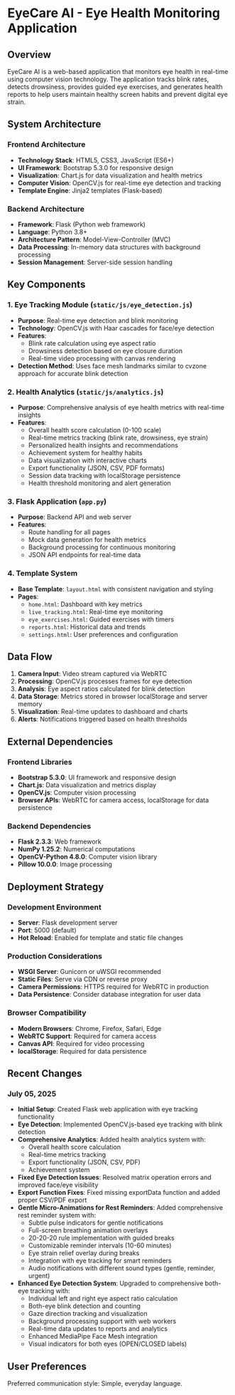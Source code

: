 # EyeCare AI - Eye Health Monitoring Application

## Overview

EyeCare AI is a web-based application that monitors eye health in real-time using computer vision technology. The application tracks blink rates, detects drowsiness, provides guided eye exercises, and generates health reports to help users maintain healthy screen habits and prevent digital eye strain.

## System Architecture

### Frontend Architecture
- **Technology Stack**: HTML5, CSS3, JavaScript (ES6+)
- **UI Framework**: Bootstrap 5.3.0 for responsive design
- **Visualization**: Chart.js for data visualization and health metrics
- **Computer Vision**: OpenCV.js for real-time eye detection and tracking
- **Template Engine**: Jinja2 templates (Flask-based)

### Backend Architecture
- **Framework**: Flask (Python web framework)
- **Language**: Python 3.8+
- **Architecture Pattern**: Model-View-Controller (MVC)
- **Data Processing**: In-memory data structures with background processing
- **Session Management**: Server-side session handling

## Key Components

### 1. Eye Tracking Module (`static/js/eye_detection.js`)
- **Purpose**: Real-time eye detection and blink monitoring
- **Technology**: OpenCV.js with Haar cascades for face/eye detection
- **Features**: 
  - Blink rate calculation using eye aspect ratio
  - Drowsiness detection based on eye closure duration
  - Real-time video processing with canvas rendering
- **Detection Method**: Uses face mesh landmarks similar to cvzone approach for accurate blink detection

### 2. Health Analytics (`static/js/analytics.js`)
- **Purpose**: Comprehensive analysis of eye health metrics with real-time insights
- **Features**:
  - Overall health score calculation (0-100 scale)
  - Real-time metrics tracking (blink rate, drowsiness, eye strain)
  - Personalized health insights and recommendations
  - Achievement system for healthy habits
  - Data visualization with interactive charts
  - Export functionality (JSON, CSV, PDF formats)
  - Session data tracking with localStorage persistence
  - Health threshold monitoring and alert generation

### 3. Flask Application (`app.py`)
- **Purpose**: Backend API and web server
- **Features**:
  - Route handling for all pages
  - Mock data generation for health metrics
  - Background processing for continuous monitoring
  - JSON API endpoints for real-time data

### 4. Template System
- **Base Template**: `layout.html` with consistent navigation and styling
- **Pages**:
  - `home.html`: Dashboard with key metrics
  - `live_tracking.html`: Real-time eye monitoring
  - `eye_exercises.html`: Guided exercises with timers
  - `reports.html`: Historical data and trends
  - `settings.html`: User preferences and configuration

## Data Flow

1. **Camera Input**: Video stream captured via WebRTC
2. **Processing**: OpenCV.js processes frames for eye detection
3. **Analysis**: Eye aspect ratios calculated for blink detection
4. **Data Storage**: Metrics stored in browser localStorage and server memory
5. **Visualization**: Real-time updates to dashboard and charts
6. **Alerts**: Notifications triggered based on health thresholds

## External Dependencies

### Frontend Libraries
- **Bootstrap 5.3.0**: UI framework and responsive design
- **Chart.js**: Data visualization and metrics display
- **OpenCV.js**: Computer vision processing
- **Browser APIs**: WebRTC for camera access, localStorage for data persistence

### Backend Dependencies
- **Flask 2.3.3**: Web framework
- **NumPy 1.25.2**: Numerical computations
- **OpenCV-Python 4.8.0**: Computer vision library
- **Pillow 10.0.0**: Image processing

## Deployment Strategy

### Development Environment
- **Server**: Flask development server
- **Port**: 5000 (default)
- **Hot Reload**: Enabled for template and static file changes

### Production Considerations
- **WSGI Server**: Gunicorn or uWSGI recommended
- **Static Files**: Serve via CDN or reverse proxy
- **Camera Permissions**: HTTPS required for WebRTC in production
- **Data Persistence**: Consider database integration for user data

### Browser Compatibility
- **Modern Browsers**: Chrome, Firefox, Safari, Edge
- **WebRTC Support**: Required for camera access
- **Canvas API**: Required for video processing
- **localStorage**: Required for data persistence

## Recent Changes

### July 05, 2025
- **Initial Setup**: Created Flask web application with eye tracking functionality
- **Eye Detection**: Implemented OpenCV.js-based eye tracking with blink detection
- **Comprehensive Analytics**: Added health analytics system with:
  - Overall health score calculation
  - Real-time metrics tracking
  - Export functionality (JSON, CSV, PDF)
  - Achievement system
- **Fixed Eye Detection Issues**: Resolved matrix operation errors and improved face/eye visibility
- **Export Function Fixes**: Fixed missing exportData function and added proper CSV/PDF export
- **Gentle Micro-Animations for Rest Reminders**: Added comprehensive rest reminder system with:
  - Subtle pulse indicators for gentle notifications
  - Full-screen breathing animation overlays
  - 20-20-20 rule implementation with guided breaks
  - Customizable reminder intervals (10-60 minutes)
  - Eye strain relief overlay during breaks
  - Integration with eye tracking for smart reminders
  - Audio notifications with different sound types (gentle, reminder, urgent)
- **Enhanced Eye Detection System**: Upgraded to comprehensive both-eye tracking with:
  - Individual left and right eye aspect ratio calculation
  - Both-eye blink detection and counting
  - Gaze direction tracking and visualization
  - Background processing support with web workers
  - Real-time data updates to reports and analytics
  - Enhanced MediaPipe Face Mesh integration
  - Visual indicators for both eyes (OPEN/CLOSED labels)

## User Preferences

Preferred communication style: Simple, everyday language.